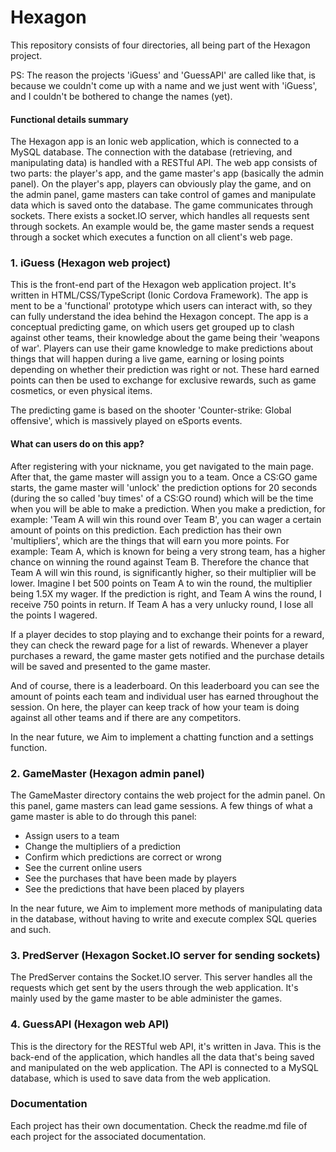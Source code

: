 # Hexagon

This repository consists of four directories, all being part of the Hexagon project.

PS: The reason the projects 'iGuess' and 'GuessAPI' are called like that, is because we couldn't come up with a name and we just went with 'iGuess', and I couldn't be bothered to change the names (yet).

#### Functional details summary
The Hexagon app is an Ionic web application, which is connected to a MySQL database. The connection with the database (retrieving, and manipulating data) is handled with a RESTful API. The web app consists of two parts: the player's app, and the game master's app (basically the admin panel). On the player's app, players can obviously play the game, and on the admin panel, game masters can take control of games and manipulate data which is saved onto the database. The game communicates through sockets. There exists a socket.IO server, which handles all requests sent through sockets. An example would be, the game master sends a request through a socket which executes a function on all client's web page.

### 1. iGuess (Hexagon web project)

This is the front-end part of the Hexagon web application project. It's written in HTML/CSS/TypeScript (Ionic Cordova Framework).
The app is ment to be a 'functional' prototype which users can interact with, so they can fully understand the idea behind the Hexagon concept. The app is a conceptual predicting game, on which users get grouped up to clash against other teams, their knowledge about the game being their 'weapons of war'. Players can use their game knowledge to make predictions about things that will happen during a live game, earning or losing points depending on whether their prediction was right or not. These hard earned points can then be used to exchange for exclusive rewards, such as game cosmetics, or even physical items.

The predicting game is based on the shooter 'Counter-strike: Global offensive', which is massively played on eSports events.

#### What can users do on this app?
After registering with your nickname, you get navigated to the main page. After that, the game master will assign you to a team. Once a CS:GO game starts, the game master will 'unlock' the prediction options for 20 seconds (during the so called 'buy times' of a CS:GO round) which will be the time when you will be able to make a prediction. When you make a prediction, for example: 'Team A will win this round over Team B', you can wager a certain amount of points on this prediction. Each prediction has their own 'multipliers', which are the things that will earn you more points. For example: Team A, which is known for being a very strong team, has a higher chance on winning the round against Team B. Therefore the chance that Team A will win this round, is significantly higher, so their multiplier will be lower. Imagine I bet 500 points on Team A to win the round, the multiplier being 1.5X my wager. If the prediction is right, and Team A wins the round, I receive 750 points in return. If Team A has a very unlucky round, I lose all the points I wagered.

If a player decides to stop playing and to exchange their points for a reward, they can check the reward page for a list of rewards. Whenever a player purchases a reward, the game master gets notified and the purchase details will be saved and presented to the game master.

And of course, there is a leaderboard. On this leaderboard you can see the amount of points each team and individual user has earned throughout the session. On here, the player can keep track of how your team is doing against all other teams and if there are any competitors.

In the near future, we Aim to implement a chatting function and a settings function.

### 2. GameMaster (Hexagon admin panel)

The GameMaster directory contains the web project for the admin panel. On this panel, game masters can lead game sessions. 
A few things of what a game master is able to do through this panel:
- Assign users to a team
- Change the multipliers of a prediction
- Confirm which predictions are correct or wrong
- See the current online users
- See the purchases that have been made by players
- See the predictions that have been placed by players

In the near future, we Aim to implement more methods of manipulating data in the database, without having to write and execute complex SQL queries and such.

### 3. PredServer (Hexagon Socket.IO server for sending sockets)

The PredServer contains the Socket.IO server. This server handles all the requests which get sent by the users through the web application. It's mainly used by the game master to be able administer the games.

### 4. GuessAPI (Hexagon web API)

This is the directory for the RESTful web API, it's written in Java. This is the back-end of the application, which handles all the data that's being saved and manipulated on the web application. The API is connected to a MySQL database, which is used to save data from the web application.


### Documentation
Each project has their own documentation. Check the readme.md file of each project for the associated documentation.
